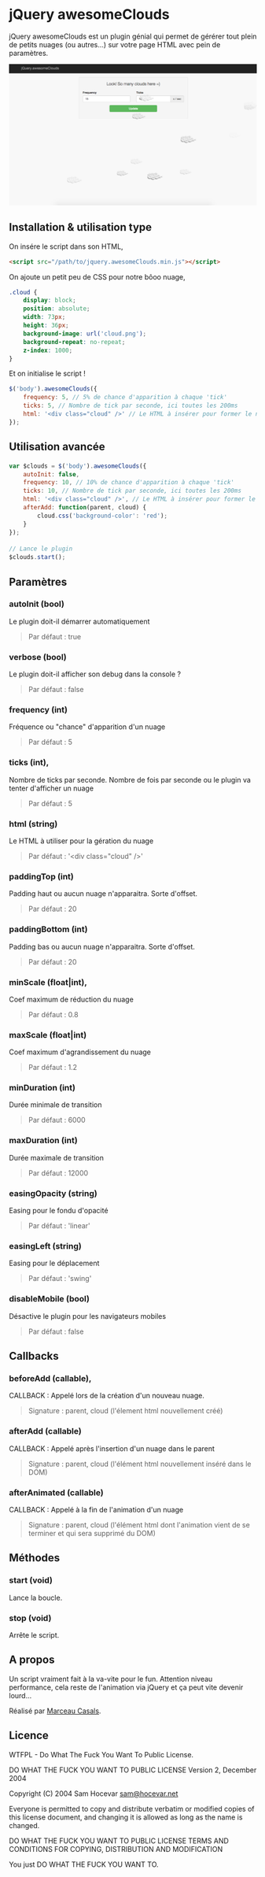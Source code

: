 # jQuery awesomeClouds

jQuery awesomeClouds est un plugin génial qui permet de gérérer tout plein de petits nuages (ou autres...) sur votre page HTML avec pein de paramètres.

![alt tag](https://raw.githubusercontent.com/AkibaTech/jQuery.awesomeClouds/master/example/screenshot.png)

## Installation & utilisation type

On insére le script dans son HTML,

```html
<script src="/path/to/jquery.awesomeClouds.min.js"></script>
```

On ajoute un petit peu de CSS pour notre bôoo nuage,

```css
.cloud {
	display: block;
	position: absolute;
	width: 73px;
	height: 36px;
	background-image: url('cloud.png');
	background-repeat: no-repeat;
	z-index: 1000;
}
```

Et on initialise le script !

```javascript
$('body').awesomeClouds({
	frequency: 5, // 5% de chance d'apparition à chaque 'tick'
	ticks: 5, // Nombre de tick par seconde, ici toutes les 200ms
	html: '<div class="cloud" />' // Le HTML à insérer pour former le nuage
});
```

## Utilisation avancée

```javascript
var $clouds = $('body').awesomeClouds({
	autoInit: false,
	frequency: 10, // 10% de chance d'apparition à chaque 'tick'
	ticks: 10, // Nombre de tick par seconde, ici toutes les 200ms
	html: '<div class="cloud" />', // Le HTML à insérer pour former le nuage
	afterAdd: function(parent, cloud) {
		cloud.css('background-color': 'red');
	}
});

// Lance le plugin
$clouds.start();
```


## Paramètres

### autoInit (bool)
Le plugin doit-il démarrer automatiquement
> Par défaut : true

### verbose (bool)
Le plugin doit-il afficher son debug dans la console ?
> Par défaut : false

### frequency (int)
Fréquence ou "chance" d'apparition d'un nuage
> Par défaut : 5

### ticks (int), 
Nombre de ticks par seconde. Nombre de fois par seconde ou le plugin va tenter d'afficher un nuage
> Par défaut : 5

### html (string)
Le HTML à utiliser pour la gération du nuage
> Par défaut : '\<div class\=\"cloud\" \/\>'

### paddingTop (int)
Padding haut ou aucun nuage n'apparaitra. Sorte d'offset.
> Par défaut : 20

### paddingBottom (int)
Padding bas ou aucun nuage n'apparaitra. Sorte d'offset.
> Par défaut : 20

### minScale (float|int), 
Coef maximum de réduction du nuage
> Par défaut : 0.8

### maxScale (float|int) 
Coef maximum d'agrandissement du nuage
> Par défaut : 1.2

### minDuration (int)
Durée minimale de transition
> Par défaut : 6000

### maxDuration (int) 
Durée maximale de transition
> Par défaut : 12000

### easingOpacity (string) 
Easing pour le fondu d'opacité
> Par défaut : 'linear'

### easingLeft (string)
Easing pour le déplacement
> Par défaut : 'swing'

### disableMobile (bool)
Désactive le plugin pour les navigateurs mobiles
> Par défaut : false

## Callbacks

### beforeAdd (callable),
CALLBACK : Appelé lors de la création d'un nouveau nuage.
> Signature : parent, cloud (l'élement html nouvellement créé)

### afterAdd (callable)
CALLBACK : Appelé après l'insertion d'un nuage dans le parent
> Signature : parent, cloud (l'élément html nouvellement inséré dans le DOM)

### afterAnimated (callable)
CALLBACK : Appelé à la fin de l'animation d'un nuage
> Signature : parent, cloud (l'élément html dont l'animation vient de se terminer et qui sera supprimé du DOM)

## Méthodes

### start (void)
Lance la boucle.

### stop (void)
Arrête le script.

## A propos

Un script vraiment fait à la va-vite pour le fun.
Attention niveau performance, cela reste de l'animation via jQuery et ça peut vite devenir lourd...

Réalisé par [Marceau Casals].

## Licence

WTFPL - Do What The Fuck You Want To Public License.

DO WHAT THE FUCK YOU WANT TO PUBLIC LICENSE Version 2, December 2004

Copyright (C) 2004 Sam Hocevar sam@hocevar.net

Everyone is permitted to copy and distribute verbatim or modified copies of this license document, and changing it is allowed as long as the name is changed.

DO WHAT THE FUCK YOU WANT TO PUBLIC LICENSE TERMS AND CONDITIONS FOR COPYING, DISTRIBUTION AND MODIFICATION

You just DO WHAT THE FUCK YOU WANT TO.

[Marceau Casals]: <https://marceau.casals.fr>